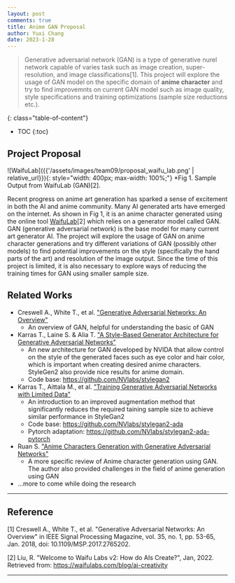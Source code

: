 ```yaml
---
layout: post
comments: true
title: Anime GAN Proposal
author: Yuxi Chang
date: 2023-1-28
---
```



> Generative adversarial network (GAN) is a type of generative nurel network capable of varies task such as image creation, super-resolution, and image classifications[1]. This project will explore the usage of GAN model on the specific domain of **anime character** and try to find improvemnts on current GAN model such as image quality, style specifications and training optimizations (sample size reductions etc.).


<!--more-->
{: class="table-of-content"}
* TOC
{:toc}

## Project Proposal
![WaifuLab]({{'/assets/images/team09/proposal_waifu_lab.png' | relative_url}}){: style="width: 400px; max-width: 100%;"}
*Fig 1. Sample Output from WaifuLab (GAN)[2].

Recent progress on anime art generation has sparked a sense of excitement in both the AI and anime community. Many AI generated arts have emerged on the internet. As shown in Fig 1, it is an anime character generated using the online tool [WaifuLab](https://waifulabs.com/generate)[2] which relies on a generator model called GAN. GAN (generative adversarial network) is the base model for many current art generator AI. The project will explore the usage of GAN on anime character generations and try different variations of GAN (possibly other models) to find potential improvements on the style (specifically the hand parts of the art) and resolution of the image output. Since the time of this project is limited, it is also necessary to explore ways of reducing the training times for GAN using smaller sample size.    

## Related Works
- Creswell A., White T., et al. ["Generative Adversarial Networks: An Overview"](https://ieeexplore.ieee.org/abstract/document/8253599/authors#authors)
    - An overview of GAN, helpful for understanding the basic of GAN
- Karras T., Laine S. & Alia T. ["A Style-Based Generator Architecture for Generative Adversarial Networks"](https://arxiv.org/abs/1812.04948)
    - An new architecture for GAN developed by NVIDA that allow control on the style of the generated faces such as eye color and hair color, which is important when creating desired anime characters. StyleGen2 also provide nice results for anime domain. 
    - Code base: https://github.com/NVlabs/stylegan2
- Karras T., Aittala M., et al. ["Training Generative Adversarial Networks with Limited Data"](https://arxiv.org/abs/2006.06676)
    - An introduction to an improved augmentation method that significantly reduces the required taining sample size to achieve similar performance in StyleGan2
    - Code base: https://github.com/NVlabs/stylegan2-ada
    - Pytorch adaptation: https://github.com/NVlabs/stylegan2-ada-pytorch 
- Ruan S. ["Anime Characters Generation with Generative
Adversarial Networks"](https://ieeexplore.ieee.org/abstract/document/9918869/metrics#metrics) 
    - A more specific review of Anime character generation using GAN. The author also provided challenges in the field of anime generation using GAN
- ...more to come while doing the research
---

## Reference

[1] Creswell A., White T., et al. "Generative Adversarial Networks: An Overview" in IEEE Signal Processing Magazine, vol. 35, no. 1, pp. 53-65, Jan. 2018, doi: 10.1109/MSP.2017.2765202.

[2] Liu, R. "Welcome to Waifu Labs v2: How do AIs Create?", Jan, 2022. Retrieved from: https://waifulabs.com/blog/ai-creativity  

---
